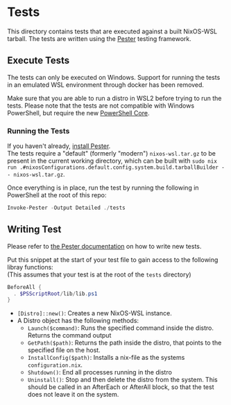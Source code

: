 # Tests

This directory contains tests that are executed against a built NixOS-WSL tarball.
The tests are written using the [Pester](https://pester.dev/) testing framework.

## Execute Tests

The tests can only be executed on Windows. Support for running the tests in an emulated WSL environment through docker has been removed.

Make sure that you are able to run a distro in WSL2 before trying to run the tests.
Please note that the tests are not compatible with Windows PowerShell, but require the new [PowerShell Core](https://apps.microsoft.com/store/detail/powershell/9MZ1SNWT0N5D?hl=en-us&gl=us).

### Running the Tests

If you haven't already, [install Pester](https://pester.dev/docs/introduction/installation/).  
The tests require a "default" (formerly "modern") `nixos-wsl.tar.gz` to be present in the current working directory, which can be built with
`sudo nix run .#nixosConfigurations.default.config.system.build.tarballBuilder -- nixos-wsl.tar.gz`.

Once everything is in place, run the test by running the following in PowerShell at the root of this repo:

```powershell
Invoke-Pester -Output Detailed ./tests
```

## Writing Test

Please refer to [the Pester documentation](https://pester.dev/docs/quick-start) on how to write new tests.

Put this snippet at the start of your test file to gain access to the following libray functions:  
(This assumes that your test is at the root of the `tests` directory)

```powershell
BeforeAll {
  . $PSScriptRoot/lib/lib.ps1
}
```

- `[Distro]::new()`: Creates a new NixOS-WSL instance.
- A Distro object has the following methods:
  - `Launch($command)`: Runs the specified command inside the distro. Returns the command output
  - `GetPath($path)`: Returns the path inside the distro, that points to the specified file on the host.
  - `InstallConfig($path)`: Installs a nix-file as the systems `configuration.nix`.
  - `Shutdown()`: End all processes running in the distro
  - `Uninstall()`: Stop and then delete the distro from the system. This should be called in an AfterEach or AfterAll block, so that the test does not leave it on the system.
